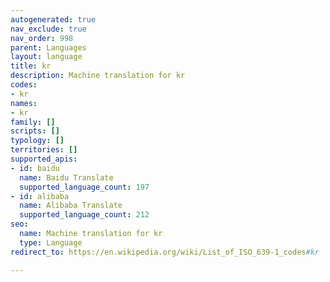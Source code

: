 ```yaml
---
autogenerated: true
nav_exclude: true
nav_order: 998
parent: Languages
layout: language
title: kr
description: Machine translation for kr
codes:
- kr
names:
- kr
family: []
scripts: []
typology: []
territories: []
supported_apis:
- id: baidu
  name: Baidu Translate
  supported_language_count: 197
- id: alibaba
  name: Alibaba Translate
  supported_language_count: 212
seo:
  name: Machine translation for kr
  type: Language
redirect_to: https://en.wikipedia.org/wiki/List_of_ISO_639-1_codes#kr

---
```


